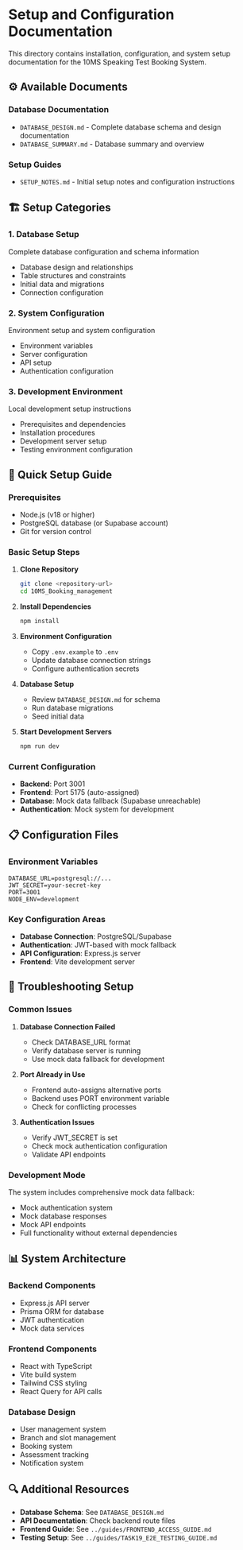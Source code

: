 # Setup and Configuration Documentation

This directory contains installation, configuration, and system setup documentation for the 10MS Speaking Test Booking System.

## ⚙️ Available Documents

### Database Documentation
- `DATABASE_DESIGN.md` - Complete database schema and design documentation
- `DATABASE_SUMMARY.md` - Database summary and overview

### Setup Guides
- `SETUP_NOTES.md` - Initial setup notes and configuration instructions

## 🏗️ Setup Categories

### 1. **Database Setup**
Complete database configuration and schema information
- Database design and relationships
- Table structures and constraints
- Initial data and migrations
- Connection configuration

### 2. **System Configuration**
Environment setup and system configuration
- Environment variables
- Server configuration
- API setup
- Authentication configuration

### 3. **Development Environment**
Local development setup instructions
- Prerequisites and dependencies
- Installation procedures
- Development server setup
- Testing environment configuration

## 🚀 Quick Setup Guide

### Prerequisites
- Node.js (v18 or higher)
- PostgreSQL database (or Supabase account)
- Git for version control

### Basic Setup Steps
1. **Clone Repository**
   ```bash
   git clone <repository-url>
   cd 10MS_Booking_management
   ```

2. **Install Dependencies**
   ```bash
   npm install
   ```

3. **Environment Configuration**
   - Copy `.env.example` to `.env`
   - Update database connection strings
   - Configure authentication secrets

4. **Database Setup**
   - Review `DATABASE_DESIGN.md` for schema
   - Run database migrations
   - Seed initial data

5. **Start Development Servers**
   ```bash
   npm run dev
   ```

### Current Configuration
- **Backend**: Port 3001
- **Frontend**: Port 5175 (auto-assigned)
- **Database**: Mock data fallback (Supabase unreachable)
- **Authentication**: Mock system for development

## 📋 Configuration Files

### Environment Variables
```
DATABASE_URL=postgresql://...
JWT_SECRET=your-secret-key
PORT=3001
NODE_ENV=development
```

### Key Configuration Areas
- **Database Connection**: PostgreSQL/Supabase
- **Authentication**: JWT-based with mock fallback
- **API Configuration**: Express.js server
- **Frontend**: Vite development server

## 🔧 Troubleshooting Setup

### Common Issues
1. **Database Connection Failed**
   - Check DATABASE_URL format
   - Verify database server is running
   - Use mock data fallback for development

2. **Port Already in Use**
   - Frontend auto-assigns alternative ports
   - Backend uses PORT environment variable
   - Check for conflicting processes

3. **Authentication Issues**
   - Verify JWT_SECRET is set
   - Check mock authentication configuration
   - Validate API endpoints

### Development Mode
The system includes comprehensive mock data fallback:
- Mock authentication system
- Mock database responses
- Mock API endpoints
- Full functionality without external dependencies

## 📊 System Architecture

### Backend Components
- Express.js API server
- Prisma ORM for database
- JWT authentication
- Mock data services

### Frontend Components
- React with TypeScript
- Vite build system
- Tailwind CSS styling
- React Query for API calls

### Database Design
- User management system
- Branch and slot management
- Booking system
- Assessment tracking
- Notification system

## 🔍 Additional Resources

- **Database Schema**: See `DATABASE_DESIGN.md`
- **API Documentation**: Check backend route files
- **Frontend Guide**: See `../guides/FRONTEND_ACCESS_GUIDE.md`
- **Testing Setup**: See `../guides/TASK19_E2E_TESTING_GUIDE.md`